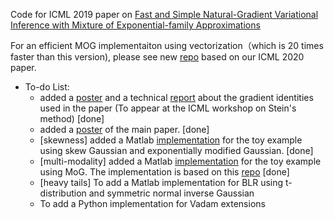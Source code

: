 Code for ICML 2019 paper on [Fast and Simple Natural-Gradient Variational Inference with Mixture of Exponential-family Approximations](https://arxiv.org/abs/1906.02914)

For an efficient MOG implementaiton using vectorization（which is 20 times faster than this version), please see new [repo](https://github.com/yorkerlin/iBayesLRule) based on our ICML 2020 paper.
* To-do List:
  * added a [poster](https://github.com/yorkerlin/VB-MixEF/blob/master/poster_workshop.pdf) and a technical [report](https://arxiv.org/abs/1910.13398) about the gradient identities used in the paper (To appear at the ICML workshop on Stein's method) [done]
  * added a [poster](https://github.com/yorkerlin/VB-MixEF/blob/master/poster_main.pdf) of the main paper.  [done]  
  * [skewness] added a Matlab [implementation](https://github.com/yorkerlin/VB-MixEF/tree/master/src/matlab/skewness) for the toy example using skew Gaussian and exponentially modified Gaussian. [done] 
  * [multi-modality] added a Matlab [implementation](https://github.com/yorkerlin/VB-MixEF/tree/master/src/matlab/multimodality) for the toy example using MoG. The implementation is based on this [repo](https://github.com/TimSalimans/LinRegVB) [done]  
  * [heavy tails] To add a Matlab implementation for BLR using t-distribution and  symmetric normal inverse Gaussian
  * To add a Python implementation for Vadam extensions

